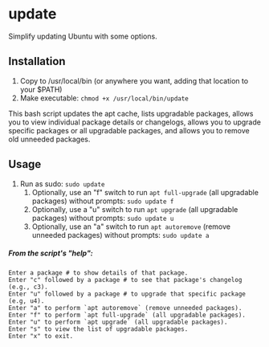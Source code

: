 # update
Simplify updating Ubuntu with some options.

## Installation
1. Copy to /usr/local/bin (or anywhere you want, adding that location to your $PATH)
2. Make executable: `chmod +x /usr/local/bin/update`

This bash script updates the apt cache, lists upgradable packages, allows you to view individual package details or changelogs, allows you to upgrade specific packages or all upgradable packages, and allows you to remove old unneeded packages.

## Usage
1. Run as sudo: `sudo update`
   1. Optionally, use an "f" switch to run `apt full-upgrade` (all upgradable packages) without prompts: `sudo update f`
   2. Optionally, use a "u" switch to run `apt upgrade` (all upgradable packages) without prompts: `sudo update u`
   3. Optionally, use an "a" switch to run `apt autoremove` (remove unneeded packages) without prompts: `sudo update a`

##### From the script's "help":
```
Enter a package # to show details of that package.
Enter "c" followed by a package # to see that package's changelog (e.g., c3).
Enter "u" followed by a package # to upgrade that specific package (e.g, u4).
Enter "a" to perform `apt autoremove` (remove unneeded packages).
Enter "f" to perform `apt full-upgrade` (all upgradable packages).
Enter "u" to perform `apt upgrade` (all upgradable packages).
Enter "s" to view the list of upgradable packages.
Enter "x" to exit.
```
